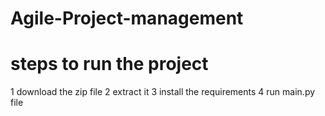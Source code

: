 # Agile-Project-management
# steps to run the project
1 download the zip file
2 extract it 
3 install the requirements 
4 run main.py file
